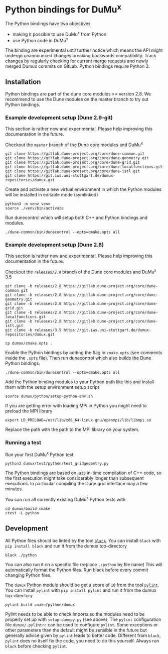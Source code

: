 # Python bindings for DuMu<sup>x</sup>

The Python bindings have two objectives
* making it possible to use DuMu<sup>x</sup> from Python
* use Python code in DuMu<sup>x</sup>

The binding are experimental until further notice which means
the API might undergo unannounced changes breaking backwards
compatibility. Track changes by regularly checking for current merge requests
and newly merged Dumux commits on GitLab. Python bindings require Python 3.

##  Installation

Python bindings are part of the dune core modules >= version 2.8.
We recommend to use the Dune modules on the master branch to try out
Python bindings.

### Example development setup (Dune 2.9-git)

This section is rather new and experimental. Please help improving
this documentation in the future.

Checkout the `master` branch of the Dune core modules and DuMu<sup>x</sup>

```
git clone https://gitlab.dune-project.org/core/dune-common.git
git clone https://gitlab.dune-project.org/core/dune-geometry.git
git clone https://gitlab.dune-project.org/core/dune-grid.git
git clone https://gitlab.dune-project.org/core/dune-localfunctions.git
git clone https://gitlab.dune-project.org/core/dune-istl.git
git clone https://git.iws.uni-stuttgart.de/dumux-repositories/dumux.git
```

Create and activate a new virtual environment in which the
Python modules will be installed in editable mode (symlinked)

```
python3 -m venv venv
source ./venv/bin/activate
```

Run dunecontrol which will setup both C++ and Python bindings and modules.

```
./dune-common/bin/dunecontrol --opts=cmake.opts all
```


### Example development setup (Dune 2.8)

This section is rather new and experimental. Please help improving
this documentation in the future.

Checkout the `releases/2.8` branch of the Dune core modules and DuMu<sup>x</sup> 3.5

```
git clone -b releases/2.8 https://gitlab.dune-project.org/core/dune-common.git
git clone -b releases/2.8 https://gitlab.dune-project.org/core/dune-geometry.git
git clone -b releases/2.8 https://gitlab.dune-project.org/core/dune-grid.git
git clone -b releases/2.8 https://gitlab.dune-project.org/core/dune-localfunctions.git
git clone -b releases/2.8 https://gitlab.dune-project.org/core/dune-istl.git
git clone -b releases/3.5 https://git.iws.uni-stuttgart.de/dumux-repositories/dumux.git

cp dumux/cmake.opts .
```

Enable the Python bindings by adding the flag in `cmake.opts` (see comments inside the `.opts` file).
Then run dunecontrol which also builds the Dune Python bindings.

```
./dune-common/bin/dunecontrol --opts=cmake.opts all
```

Add the Python binding modules to your Python path like this and install them with
the setup environment setup script

```
source dumux/python/setup-python-env.sh
```

If you are getting error with loading MPI in Python you might need to preload the MPI library

```
export LD_PRELOAD=/usr/lib/x86_64-linux-gnu/openmpi/lib/libmpi.so
```

Replace the path with the path to the MPI library on your system.


### Running a test

Run your first DuMu<sup>x</sup> Python test

```
python3 dumux/test/python/test_gridgeometry.py
```

The Python bindings are based on just-in-time compilation of C++ code,
so the first execution might take considerably longer than subsequent executions.
In particular compiling the Dune grid interface may a few minutes.

You can run all currently existing DuMu<sup>x</sup> Python tests with
```
cd dumux/build-cmake
ctest -L python
```

##  Development

All Python files should be linted by the tool [`black`](https://pypi.org/project/black/).
You can install `black` with `pip install black` and run it from the dumux top-directory

```
black ./python
```

You can also run it on a specific file (replace `./python` by file name)
This will automatically format the Python files. Run black before every commit changing Python files.

The `dumux` Python module should be get a score of `10` from
the tool [`pylint`](https://pypi.org/project/pylint/).
You can install `pylint` with `pip install pylint` and run it from the dumux top-directory

```
pylint build-cmake/python/dumux
```

Pylint needs to be able to check imports so the modules need to be properly set up
with `setup-dunepy.py` (see above). The `pylint` configuration file `dumux/.pylintrc` can
be used to configure `pylint`. Some exceptions or other parameters than the default
might be sensible in the future but generally advice given by `pylint` leads to better code.
Different from `black`, `pylint` does no itself fix the code, you need to do this yourself.
Always run `black` before checking `pylint`.

